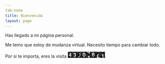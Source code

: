 ```yaml
---
tab:none
title: Bienvenida
layout: page
---
```


Has llegado a mi página personal.

Me temo que estoy de mudanza virtual. Necesito tiempo para cambiar todo.

Por si te importa, eres la visita ![Counter image](/images/counter.gif).
